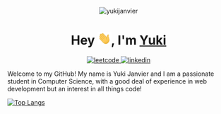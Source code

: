 <p align="center"> 
	<img src="https://komarev.com/ghpvc/?username=yukijanvier" alt="yukijanvier"/>
</p>

<h1 align="center"> Hey <img width="30px" src="https://github.com/bsovs/bsovs/blob/main/assets/hi.gif">, I'm <a href="[https://www.linkedin.com/in/yuki-janvier/](https://www.linkedin.com/in/yuki-janvier/)">Yuki</a></h1>

<p align="center"> 
	<a href="https://leetcode.com/yukijanvier/">
		<img src="https://img.shields.io/badge/-LeetCode-FFA116?style=for-the-badge&logo=LeetCode&logoColor=black" alt="leetcode"/>
	</a>
	<a href="https://www.linkedin.com/in/yuki-janvier/">
		<img src="https://img.shields.io/badge/LinkedIn-0077B5?style=for-the-badge&logo=linkedin&logoColor=white" alt="linkedin"/>
	</a>
</p>
<p>
Welcome to my GitHub! My name is Yuki Janvier and I am a passionate student in Computer Science, with a good deal of experience in web development but an interest in all things code! 
</p>
 
[![Top Langs](https://github-readme-stats.vercel.app/api/top-langs/?username=anuraghazra)](https://github.com/anuraghazra/github-readme-stats)
